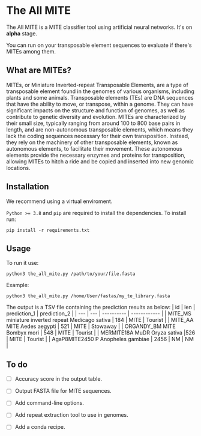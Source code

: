 # The All MITE

The All MITE is a MITE classifier tool using artificial neural networks.
It's on **alpha** stage.

You can run on your transposable element sequences to evaluate if there's MITEs among them.

## What are MITEs?

MITEs, or Miniature Inverted-repeat Transposable Elements, are a type of transposable element found in the genomes of various organisms, including plants and some animals. Transposable elements (TEs) are DNA sequences that have the ability to move, or transpose, within a genome. They can have significant impacts on the structure and function of genomes, as well as contribute to genetic diversity and evolution.
MITEs are characterized by their small size, typically ranging from around 100 to 800 base pairs in length, and are non-autonomous transposable elements, which means they lack the coding sequences necessary for their own transposition. Instead, they rely on the machinery of other transposable elements, known as autonomous elements, to facilitate their movement. These autonomous elements provide the necessary enzymes and proteins for transposition, allowing MITEs to hitch a ride and be copied and inserted into new genomic locations.

## Installation

We recommend using a virtual enviroment.

`Python >= 3.8` and `pip` are required to install the dependencies. To install run:

`pip install -r requirements.txt`

## Usage

To run it use:

`python3 the_all_mite.py /path/to/your/file.fasta`

Example: 

`python3 the_all_mite.py /home/User/fastas/my_te_library.fasta`

The output is a TSV file containing the prediction results as below:
| id | len | prediction_1 | prediction_2 |
| --- | --- | ---------- | ------------ |
| MITE_MS    miniature inverted repeat   Medicago sativa | 184 | MITE | Tourist |
| MITE_AA    MITE    Aedes aegypti | 521 | MITE | Stowaway |
| ORGANDY_BM MITE    Bombyx mori | 548 | MITE | Tourist |
| MERMITE18A MuDR    Oryza sativa   |526 | MITE | Tourist |
| AgaP8MITE2450  P   Anopheles gambiae | 2456 | NM | NM |



## To do

- [ ] Accuracy score in the output table.
- [ ] Output FASTA file for MITE sequences.
- [ ] Add command-line options.
- [ ] Add repeat extraction tool to use in genomes.
- [ ] Add a conda recipe.

